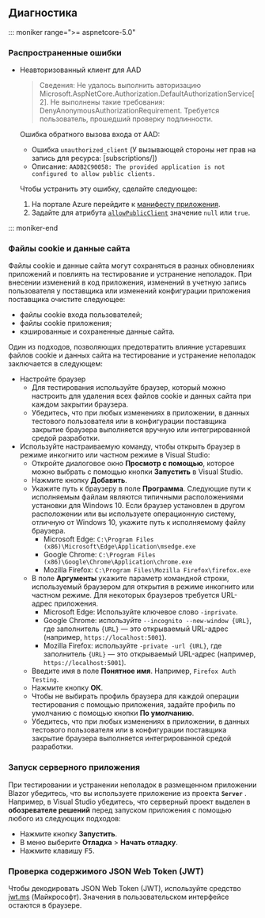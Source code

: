 ## <a name="troubleshoot"></a>Диагностика

::: moniker range=">= aspnetcore-5.0"

### <a name="common-errors"></a>Распространенные ошибки

* Неавторизованный клиент для AAD

  > Сведения: Не удалось выполнить авторизацию Microsoft.AspNetCore.Authorization.DefaultAuthorizationService[2]. Не выполнены такие требования: DenyAnonymousAuthorizationRequirement. Требуется пользователь, прошедший проверку подлинности.

  Ошибка обратного вызова входа от AAD:

  * Ошибка `unauthorized_client` (У вызывающей стороны нет прав на запись для ресурса: [subscriptions/])
  * Описание: `AADB2C90058: The provided application is not configured to allow public clients.`

  Чтобы устранить эту ошибку, сделайте следующее:

  1. На портале Azure перейдите к [манифесту приложения](/azure/active-directory/develop/reference-app-manifest).
  1. Задайте для атрибута [`allowPublicClient`](/azure/active-directory/develop/reference-app-manifest#allowpublicclient-attribute) значение `null` или `true`.

::: moniker-end

### <a name="cookies-and-site-data"></a>Файлы cookie и данные сайта

Файлы cookie и данные сайта могут сохраняться в разных обновлениях приложений и повлиять на тестирование и устранение неполадок. При внесении изменений в код приложения, изменений в учетную запись пользователя у поставщика или изменений конфигурации приложения поставщика очистите следующее:

* файлы cookie входа пользователей;
* файлы cookie приложения;
* кэшированные и сохраненные данные сайта.

Один из подходов, позволяющих предотвратить влияние устаревших файлов cookie и данных сайта на тестирование и устранение неполадок заключается в следующем:

* Настройте браузер
  * Для тестирования используйте браузер, который можно настроить для удаления всех файлов cookie и данных сайта при каждом закрытии браузера.
  * Убедитесь, что при любых изменениях в приложении, в данных тестового пользователя или в конфигурации поставщика закрытие браузера выполняется вручную или интегрированной средой разработки.
* Используйте настраиваемую команду, чтобы открыть браузер в режиме инкогнито или частном режиме в Visual Studio:
  * Откройте диалоговое окно **Просмотр с помощью**, которое можно выбрать с помощью кнопки **Запустить** в Visual Studio.
  * Нажмите кнопку **Добавить**.
  * Укажите путь к браузеру в поле **Программа**. Следующие пути к исполняемым файлам являются типичными расположениями установки для Windows 10. Если браузер установлен в другом расположении или вы используете операционную систему, отличную от Windows 10, укажите путь к исполняемому файлу браузера.
    * Microsoft Edge: `C:\Program Files (x86)\Microsoft\Edge\Application\msedge.exe`
    * Google Chrome: `C:\Program Files (x86)\Google\Chrome\Application\chrome.exe`
    * Mozilla Firefox: `C:\Program Files\Mozilla Firefox\firefox.exe`
  * В поле **Аргументы** укажите параметр командной строки, используемый браузером для открытия в режиме инкогнито или частном режиме. Для некоторых браузеров требуется URL-адрес приложения.
    * Microsoft Edge: Используйте ключевое слово `-inprivate`.
    * Google Chrome: используйте `--incognito --new-window {URL}`, где заполнитель `{URL}` — это открываемый URL-адрес (например, `https://localhost:5001`).
    * Mozilla Firefox: используйте `-private -url {URL}`, где заполнитель `{URL}` — это открываемый URL-адрес (например, `https://localhost:5001`).
  * Введите имя в поле **Понятное имя**. Например, `Firefox Auth Testing`.
  * Нажмите кнопку **ОК**.
  * Чтобы не выбирать профиль браузера для каждой операции тестирования с помощью приложения, задайте профиль по умолчанию с помощью кнопки **По умолчанию**.
  * Убедитесь, что при любых изменениях в приложении, в данных тестового пользователя или в конфигурации поставщика закрытие браузера выполняется интегрированной средой разработки.

### <a name="run-the-server-app"></a>Запуск серверного приложения

При тестировании и устранении неполадок в размещенном приложении Blazor убедитесь, что вы используете приложение из проекта **`Server`** . Например, в Visual Studio убедитесь, что серверный проект выделен в **обозревателе решений** перед запуском приложения с помощью любого из следующих подходов:

* Нажмите кнопку **Запустить**.
* В меню выберите **Отладка** > **Начать отладку**.
* Нажмите клавишу <kbd>F5</kbd>.

### <a name="inspect-the-content-of-a-json-web-token-jwt"></a>Проверка содержимого JSON Web Token (JWT)

Чтобы декодировать JSON Web Token (JWT), используйте средство [jwt.ms](https://jwt.ms/) (Майкрософт). Значения в пользовательском интерфейсе остаются в браузере.
